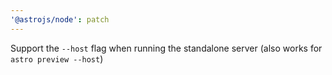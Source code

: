 ```yaml
---
'@astrojs/node': patch
---
```


Support the `--host` flag when running the standalone server (also works for `astro preview --host`)
